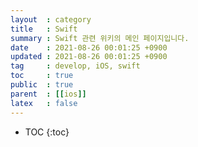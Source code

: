 ```yaml
---
layout  : category
title   : Swift
summary : Swift 관련 위키의 메인 페이지입니다.
date    : 2021-08-26 00:01:25 +0900
updated : 2021-08-26 00:01:25 +0900
tag     : develop, iOS, swift
toc     : true
public  : true
parent  : [[ios]]
latex   : false
---
```

* TOC
{:toc}

